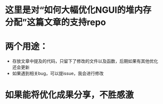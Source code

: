 # 这里是对“如何大幅优化NGUI的堆内存分配”这篇文章的支持repo
# 两个用途：
* 存放文章中提及的代码，只留下了修改的文件以及函数，后期如果有其他优化还会更新
* 如果遇到相关bug，可以提issue，我会进行修改
# 如果能将优化成果分享，不胜感激